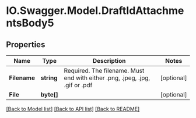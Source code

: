 # IO.Swagger.Model.DraftIdAttachmentsBody5

## Properties

 Name         | Type       | Description                                                                  | Notes
--------------|------------|------------------------------------------------------------------------------|------------
 **Filename** | **string** | Required. The filename. Must end with either .png, .jpeg, .jpg, .gif or .pdf | [optional]
 **File**     | **byte[]** |                                                                              | [optional]

[[Back to Model list]](../README.md#documentation-for-models) [[Back to API list]](../README.md#documentation-for-api-endpoints) [[Back to README]](../README.md)

